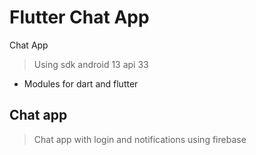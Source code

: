 # Flutter Chat App
Chat App 
 > Using sdk android 13 api 33
 - Modules for dart and flutter
## Chat app
 > Chat app with login and notifications using firebase
